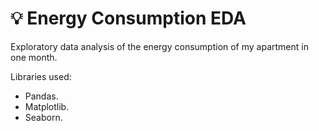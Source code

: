 # 💡 Energy Consumption EDA

Exploratory data analysis of the energy consumption of my apartment in one month.

Libraries used:
* Pandas.
* Matplotlib.
* Seaborn.
